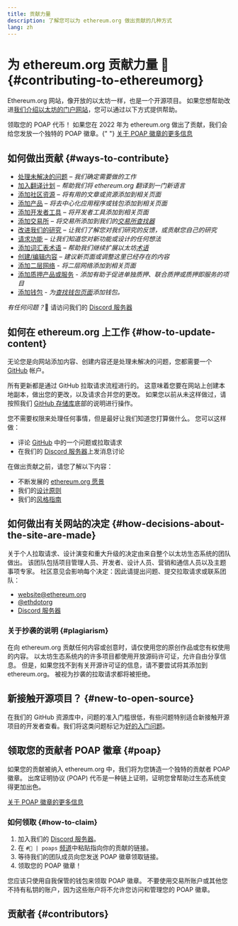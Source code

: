 ```yaml
---
title: 贡献力量
description: 了解您可以为 ethereum.org 做出贡献的几种方式
lang: zh
---
```


# 为 ethereum.org 贡献力量 🦄 {#contributing-to-ethereumorg}

Ethereum.org 网站，像开放的以太坊一样，也是一个开源项目。 如果您想帮助改进[我们介绍以太坊的门户网站](/about/)，您可以通过以下方式提供帮助。

<InfoBanner shouldCenter emoji=":tada:">
  领取您的 POAP 代币！ 如果您在 2022 年为 ethereum.org 做出了贡献，我们会给您发放一个独特的 POAP 徽章。{" "}
<a href="#poap">关于 POAP 徽章的更多信息</a>
</InfoBanner>

## 如何做出贡献 {#ways-to-contribute}

- [处理未解决的问题](https://github.com/ethereum/ethereum-org-website/issues) _– 我们确定需要做的工作_
- [加入翻译计划](/contributing/translation-program/) _– 帮助我们将 ethereum.org 翻译到一门新语言_
- [添加社区资源](/contributing/content-resources/) _– 将有用的文章或资源添加到相关页面_
- [添加产品](/contributing/adding-products/) _– 将去中心化应用程序或钱包添加到相关页面_
- [添加开发者工具](/contributing/adding-developer-tools/) _– 将开发者工具添加到相关页面_
- [添加交易所](/contributing/adding-exchanges/) _– 将交易所添加到我们的[交易所查找器](/get-eth/#country-picker)_
- [改进我们的研究](https://www.notion.so/efdn/Ethereum-org-User-Persona-Memo-b44dc1e89152457a87ba872b0dfa366c) _– 让我们了解您对我们研究的反馈，或贡献您自己的研究_
- [请求功能](https://github.com/ethereum/ethereum-org-website/issues/new?assignees=&labels=Type%3A+Feature&template=feature_request.md&title=) _– 让我们知道您对新功能或设计的任何想法_
- [添加词汇表术语](/contributing/adding-glossary-terms) _– 帮助我们继续扩展以太坊[术语](/glossary/)_
- [创建/编辑内容](/contributing/#how-to-update-content) _– 建议新页面或调整这里已经存在的内容_
- [添加二层网络](/contributing/adding-layer-2s/) _- 将二层网络添加到相关页面_
- [添加质押产品或服务](/contributing/adding-staking-products/) - _添加有助于促进单独质押、联合质押或质押即服务的项目_
- [添加钱包](/contributing/adding-wallets/) _- 为[查找钱包页面](/wallets/find-wallet/)添加钱包。_

*有任何问题？*🤔 请访问我们的 [Discord 服务器](https://discord.gg/CetY6Y4)

## 如何在 ethereum.org 上工作 {#how-to-update-content}

无论您是向网站添加内容、创建内容还是处理未解决的问题，您都需要一个 [GitHub](https://github.com) 帐户。

所有更新都是通过 GitHub 拉取请求流程进行的。 这意味着您要在网站上创建本地副本，做出您的更改，以及请求合并您的更改。 如果您以前从未这样做过，请按照我们 [GitHub 存储库](https://github.com/ethereum/ethereum-org-website)底部的说明进行操作。

您不需要权限来处理任何事情，但是最好让我们知道您打算做什么。 您可以这样做：

- 评论 [GitHub](https://github.com/ethereum/ethereum-org-website) 中的一个问题或拉取请求
- 在我们的 [Discord 服务器](https://discord.gg/CetY6Y4)上发消息讨论

在做出贡献之前，请您了解以下内容：

- 不断发展的 [ethereum.org 愿景](/about/)
- 我们的[设计原则](/contributing/design-principles/)
- 我们的[风格指南](/contributing/style-guide/)

## 如何做出有关网站的决定 {#how-decisions-about-the-site-are-made}

关于个人拉取请求、设计演变和重大升级的决定由来自整个以太坊生态系统的团队做出。 该团队包括项目管理人员、开发者、设计人员、营销和通信人员以及主题事项专家。 社区意见会影响每个决定：因此请提出问题、提交拉取请求或联系团队：

- [website@ethereum.org](mailto:website@ethereum.org)
- [@ethdotorg](https://twitter.com/ethdotorg)
- [Discord 服务器](https://discord.gg/CetY6Y4)

### 关于抄袭的说明 {#plagiarism}

在向 ethereum.org 贡献任何内容或创意时，请仅使用您的原创作品或您有权使用的内容。 以太坊生态系统内的许多项目都使用开放源码许可证，允许自由分享信息。 但是，如果您找不到有关开源许可证的信息，请不要尝试将其添加到 ethereum.org。 被视为抄袭的拉取请求都将被拒绝。

## 新接触开源项目？ {#new-to-open-source}

在我们的 GitHub 资源库中，问题的准入门槛很低，有些问题特别适合新接触开源项目的开发者查看。我们将这类问题标记为[好的入门问题](https://github.com/ethereum/ethereum-org-website/issues?q=is%3Aopen+is%3Aissue+label%3A%22good+first+issue%22)。

## 领取您的贡献者 POAP 徽章 {#poap}

如果您的贡献被纳入 ethereum.org 中，我们将为您铸造一个独特的贡献者 POAP 徽章。 出席证明协议 (POAP) 代币是一种链上证明，证明您曾帮助过生态系统变得更加出色。

[关于 POAP 徽章的更多信息](https://www.poap.xyz/)

### 如何领取 {#how-to-claim}

1. 加入我们的 [Discord 服务器](https://discord.gg/E8dET2ux8y)。
2. 在 `#🥇 | poaps` [频道](https://discord.com/channels/714888181740339261/804005643211898911)中粘贴指向你的贡献的链接。
3. 等待我们的团队成员向您发送 POAP 徽章领取链接。
4. 领取您的 POAP 徽章！

您应该只使用自我保管的钱包来领取 POAP 徽章。 不要使用交易所账户或其他您不持有私钥的账户，因为这些账户将不允许您访问和管理您的 POAP 徽章。

## 贡献者 {#contributors}

<Contributors />
